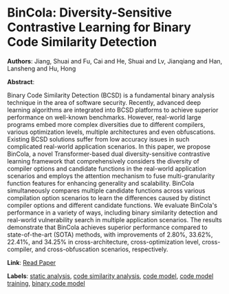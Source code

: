 # BinCola: Diversity-Sensitive Contrastive Learning for Binary Code Similarity Detection

**Authors**: Jiang, Shuai and Fu, Cai and He, Shuai and Lv, Jianqiang and Han, Lansheng and Hu, Hong

**Abstract**:

Binary Code Similarity Detection (BCSD) is a fundamental binary analysis technique in the area of software security. Recently, advanced deep learning algorithms are integrated into BCSD platforms to achieve superior performance on well-known benchmarks. However, real-world large programs embed more complex diversities due to different compilers, various optimization levels, multiple architectures and even obfuscations. Existing BCSD solutions suffer from low accuracy issues in such complicated real-world application scenarios. In this paper, we propose BinCola, a novel Transformer-based dual diversity-sensitive contrastive learning framework that comprehensively considers the diversity of compiler options and candidate functions in the real-world application scenarios and employs the attention mechanism to fuse multi-granularity function features for enhancing generality and scalability. BinCola simultaneously compares multiple candidate functions across various compilation option scenarios to learn the differences caused by distinct compiler options and different candidate functions. We evaluate BinCola's performance in a variety of ways, including binary similarity detection and real-world vulnerability search in multiple application scenarios. The results demonstrate that BinCola achieves superior performance compared to state-of-the-art (SOTA) methods, with improvements of 2.80\%, 33.62\%, 22.41\%, and 34.25\% in cross-architecture, cross-optimization level, cross-compiler, and cross-obfuscation scenarios, respectively.

**Link**: [Read Paper](https://doi.org/10.1109/TSE.2024.3411072)

**Labels**: [static analysis](../../labels/static_analysis.md), [code similarity analysis](../../labels/code_similarity_analysis.md), [code model](../../labels/code_model.md), [code model training](../../labels/code_model_training.md), [binary code model](../../labels/binary_code_model.md)
